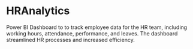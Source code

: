 # HRAnalytics
Power BI Dashboard to to track employee data for the HR team, including working hours, attendance, performance, and leaves. The dashboard streamlined HR processes and increased efficiency.
